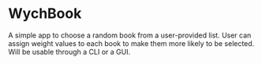 # WychBook
A simple app to choose a random book from a user-provided list. User can assign weight values to each book to make them more likely to be selected.
Will be usable through a CLI or a GUI.
